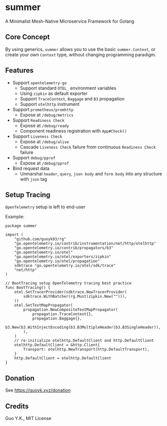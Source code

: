 # summer

A Minimalist Mesh-Native Microservice Framework for Golang

## Core Concept

By using generics, `summer` allows you to use the basic `summer.Context`, or create your own `Context` type, without changing programming paradigm.

## Features

* Support `opentelemetry-go`
  * Support standard `OTEL_` environment variables
  * Using `zipkin` as default exporter
  * Support `TraceContext`, `Baggage` and `B3` propagation
  * Support `otelhttp` instrument
* Support `prometheus/promhttp`
  * Expose at `/debug/metrics`
* Support `Readiness Check`
  * Expose at `/debug/ready`
  * Component readiness registration with `App#Check()`
* Support `Liveness Check`
  * Expose at `/debug/alive`
  * Cascade `Liveness Check` failure from continuous `Readiness Check` failure
* Support `debug/pprof`
  * Expose at `/debug/pprof`
* Bind request data
  * Unmarshal `header`, `query`, `json body` and `form body` into any structure with `json` tag

## Setup Tracing

`OpenTelemetry` setup is left to end-user

Example:

```golang
package summer

import (
	"github.com/guoyk93/rg"
	"go.opentelemetry.io/contrib/instrumentation/net/http/otelhttp"
	"go.opentelemetry.io/contrib/propagators/b3"
	"go.opentelemetry.io/otel"
	"go.opentelemetry.io/otel/exporters/zipkin"
	"go.opentelemetry.io/otel/propagation"
	sdktrace "go.opentelemetry.io/otel/sdk/trace"
	"net/http"
)

// BootTracing setup OpenTelemetry tracing best practice
func BootTracing() {
	otel.SetTracerProvider(sdktrace.NewTracerProvider(
		sdktrace.WithBatcher(rg.Must(zipkin.New(""))),
	))
	otel.SetTextMapPropagator(
		propagation.NewCompositeTextMapPropagator(
			propagation.TraceContext{},
			propagation.Baggage{},
			b3.New(b3.WithInjectEncoding(b3.B3MultipleHeader|b3.B3SingleHeader)),
		),
	)
	// re-initialize otelhttp.DefaultClient and http.DefaultClient
	otelhttp.DefaultClient = &http.Client{
		Transport: otelhttp.NewTransport(http.DefaultTransport),
	}
	http.DefaultClient = otelhttp.DefaultClient
}
```

## Donation

See https://guoyk.xyz/donation

## Credits

Guo Y.K., MIT License